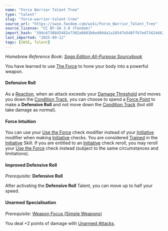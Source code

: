 ```yaml
---
name: "Force Warrior Talent Tree"
type: "talent"
slug: "force-warrior-talent-tree"
source_url: "https://swse.fandom.com/wiki/Force_Warrior_Talent_Tree"
source_license: "CC BY-SA 3.0 (Fandom)"
import_hash: "394c67388d3482e7302a8603b6ed04da1a10547e548ffb7ed73424d4246c4b57"
last_imported: "2025-09-12"
tags: [SWSE, Talent]
---
```

*Homebrew Reference Book: [Saga Edition All-Purpose Sourcebook](https://swse.fandom.com/wiki/Saga_Edition_All-Purpose_Sourcebook)*

You have learned to use [The Force](https://swse.fandom.com/wiki/The_Force) to hone your body into a powerful weapon.
#### **Defensive Roll**
As a [Reaction](https://swse.fandom.com/wiki/Reaction), when an attack exceeds your [Damage Threshold](https://swse.fandom.com/wiki/Damage_Threshold) and moves you down the [Condition Track](https://swse.fandom.com/wiki/Condition_Track), you can choose to spend a [Force Point](https://swse.fandom.com/wiki/Force_Point) to make a **Defensive Roll** and not move down the [Condition Track](https://swse.fandom.com/wiki/Condition_Track) (but still take damage as normal).

#### **Force Intuition**
You can use your [Use the Force](https://swse.fandom.com/wiki/Use_the_Force) check modifier instead of your [Initiative](https://swse.fandom.com/wiki/Initiative) modifier when making [Initiative](https://swse.fandom.com/wiki/Initiative) checks. You are considered [Trained](https://swse.fandom.com/wiki/Trained) in the [Initiative](https://swse.fandom.com/wiki/Initiative) Skill. If you are entitled to an [Initiative](https://swse.fandom.com/wiki/Initiative) check reroll, you may reroll your [Use the Force](https://swse.fandom.com/wiki/Use_the_Force) check instead (subject to the same circumstances and limitations).

#### **Improved Defensive Roll**
*Prerequisite:* **Defensive Roll**

After activating the **Defensive Roll** Talent, you can move up to half your speed.

#### **Unarmed Specialisation**
*Prerequisite:* [Weapon Focus (Simple Weapons)](https://swse.fandom.com/wiki/Weapon_Focus_(Simple_Weapons))

You deal +2 points of damage with [Unarmed Attacks](https://swse.fandom.com/wiki/Unarmed_Attacks).